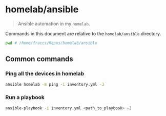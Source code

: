 # homelab/ansible

> Ansible automation in my `homelab`.

Commands in this document are relative to the `homelab/ansible` directory.

```sh
pwd # /home/fraccs/Repos/homelab/ansible
```

## Common commands

### Ping all the devices in homelab

```sh
ansible homelab -m ping -i inventory.yml -J
```

### Run a playbook

```sh
ansible-playbook -i inventory.yml <path_to_playbook> -J
```


